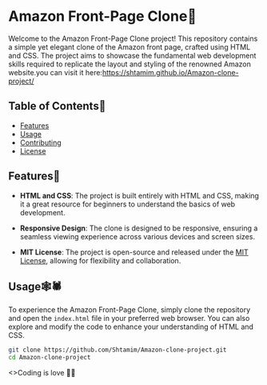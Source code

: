 # Amazon Front-Page Clone👻

Welcome to the Amazon Front-Page Clone project! This repository contains a simple yet elegant clone of the Amazon front page, crafted using HTML and CSS. The project aims to showcase the fundamental web development skills required to replicate the layout and styling of the renowned Amazon website.you can visit it here:https://shtamim.github.io/Amazon-clone-project/

## Table of Contents🐬

- [Features](#features)
- [Usage](#usage)
- [Contributing](#contributing)
- [License](#license)

## Features🐼

- **HTML and CSS**: The project is built entirely with HTML and CSS, making it a great resource for beginners to understand the basics of web development.

- **Responsive Design**: The clone is designed to be responsive, ensuring a seamless viewing experience across various devices and screen sizes.

- **MIT License**: The project is open-source and released under the [MIT License](LICENSE), allowing for flexibility and collaboration.

## Usage🕸️🕷️

To experience the Amazon Front-Page Clone, simply clone the repository and open the `index.html` file in your preferred web browser. You can also explore and modify the code to enhance your understanding of HTML and CSS.

```bash
git clone https://github.com/Shtamim/Amazon-clone-project.git
cd Amazon-clone-project
```
<>Coding is love 🌻🐝
